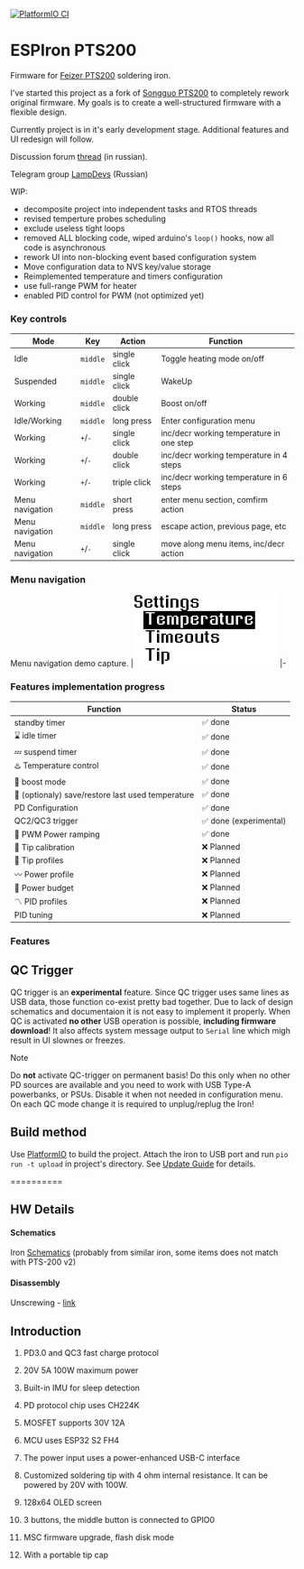 [![PlatformIO CI](https://github.com/vortigont/ESPIron-PTS200/actions/workflows/pio_build.yml/badge.svg)](https://github.com/vortigont/ESPIron-PTS200/actions/workflows/pio_build.yml)

# ESPIron PTS200

Firmware for [Feizer PTS200](https://www.aliexpress.com/store/1102411999) soldering iron.

I've started this project as a fork of [Songguo PTS200](https://github.com/Eddddddddy/Songguo-PTS200) to completely rework original firmware.
My goals is to create a well-structured firmware with a flexible design.

Currently project is in it's early development stage. Additional features and UI redesign will follow.

Discussion forum [thread](https://community.alexgyver.ru/threads/proshivka-dlja-pajalnika-feizer-pts200-v2-esp32.9930/) (in russian).

Telegram group [LampDevs](https://t.me/LampDevs) (Russian)

WIP:
 - decomposite project into independent tasks and RTOS threads
 - revised temperture probes scheduling
 - exclude useless tight loops
 - removed ALL blocking code, wiped arduino's `loop()` hooks, now all code is asynchronous
 - rework UI into non-blocking event based configuration system
 - Move configuration data to NVS key/value storage
 - Reimplemented temperature and timers configuration
 - use full-range PWM for heater
 - enabled PID control for PWM (not optimized yet)


### Key controls
| Mode | Key | Action | Function |
|-|-|-|-|
| Idle | `middle` | single click | Toggle heating mode on/off |
| Suspended | `middle` | single click | WakeUp |
| Working | `middle` | double click | Boost on/off |
| Idle/Working | `middle` | long press | Enter configuration menu |
| Working | `+`/`-` | single click | inc/decr working temperature in one step |
| Working | `+`/`-` | double click | inc/decr working temperature in 4 steps |
| Working | `+`/`-` | triple click | inc/decr working temperature in 6 steps |
| Menu navigation | `middle` | short press | enter menu section, comfirm action |
| Menu navigation | `middle` | long press | escape action, previous page, etc |
| Menu navigation | `+`/`-` | single click | move along menu items, inc/decr action  |



### Menu navigation

<!-- https://stackoverflow.com/questions/37349314/is-it-possible-to-add-border-to-image-in-github-markdown -->
Menu navigation demo capture.
|<img src="pics/menu_demo01.png?raw=true" alt="Menu demo" />
|-


### Features implementation progress
<!-- https://gist.github.com/rxaviers/7360908 -->
| Function | Status |
|-|-|
| standby timer | :white_check_mark: done |
| :hourglass: idle timer | :white_check_mark: done |
| :zzz: suspend timer | :white_check_mark: done |
| :hotsprings: Temperature control | :white_check_mark: done |
| :rocket: boost mode | :white_check_mark: done |
| :floppy_disk: (optionaly) save/restore last used temperature | :white_check_mark: done |
| PD Configuration | :white_check_mark: done |
| QC2/QC3 trigger | :white_check_mark: done (experimental) |
| :mountain_cableway: PWM Power ramping | :white_check_mark: done |
| :straight_ruler: Tip calibration | :x: Planned |
| :memo: Tip profiles | :x: Planned |
| :wavy_dash: Power profile | :x: Planned |
| :electric_plug: Power budget | :x: Planned |
| :part_alternation_mark: PID profiles | :x: Planned |
| PID tuning | :x: Planned |


### Features

## QC Trigger
QC trigger is an __experimental__ feature. Since QC trigger uses same lines as USB data, those function co-exist pretty bad together. Due to lack of design schematics and documentaion it is not easy to implement it properly. When QC is activated __no other__ USB operation is possible, __including firmware download__! It also affects system message output to `Serial` line which migh result in UI slownes or freezes.

> [!NOTE]
> Do **not** activate QC-trigger on permanent basis! Do this only when no other PD sources are available and you need to work with USB Type-A powerbanks, or PSUs. Disable it when not needed in configuration menu. On each QC mode change it is required to unplug/replug the Iron!


<!-- 构建方法 -->
## Build method
Use [PlatformIO](https://platformio.org/) to build the project.
Attach the iron to USB port and run `pio run -t upload` in project's directory. See [Update Guide](/docs/update_guide.md) for details.


==========
## HW Details


#### Schematics
Iron [Schematics](/docs/PTS200_Schematic_2022-07-10.pdf) (probably from similar iron, some items does not match with PTS-200 v2)

#### Disassembly

Unscrewing - [link](https://github.com/Eddddddddy/Songguo-PTS200/issues/22)



## Introduction
1. PD3.0 and QC3 fast charge protocol

2. 20V 5A 100W maximum power
<!-- 内置IMU，用于休眠检测 -->
3. Built-in IMU for sleep detection
<!-- PD协议芯片使用CH224K -->
4. PD protocol chip uses CH224K
<!-- MOSFET支持30V 12A -->
5. MOSFET supports 30V 12A
<!-- MCU使用ESP32 S2 FH4 -->
6. MCU uses ESP32 S2 FH4
<!-- 电源输入使用功率加强的USB-C接口 -->
7. The power input uses a power-enhanced USB-C interface
<!-- 定制的4欧姆内阻的烙铁头 -->
8. Customized soldering tip with 4 ohm internal resistance. It can be powered by 20V with 100W.
<!-- 128x64 OLED screen -->
9. 128x64 OLED screen
<!-- 3个按键，中间的按键与GPIO0相连 -->
10. 3 buttons, the middle button is connected to GPIO0
<!-- MSC 模式的固件升级，闪存盘模式 -->
11. MSC firmware upgrade, flash disk mode
<!-- 带有便携式的尖端保护盖 -->
12. With a portable tip cap

